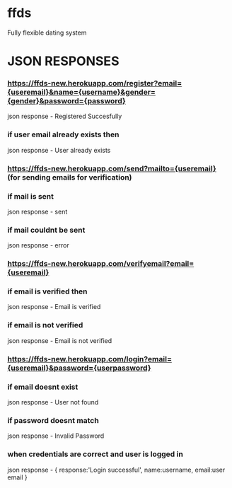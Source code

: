 # ffds
Fully flexible dating system
# JSON RESPONSES 

### https://ffds-new.herokuapp.com/register?email={useremail}&name={username}&gender={gender}&password={password}
json response - Registered Succesfully
### if user email already exists then
json response - User already exists

### https://ffds-new.herokuapp.com/send?mailto={useremail}  (for sending emails for verification)
### if mail is sent
json response - sent
### if mail couldnt be sent
json response - error

### https://ffds-new.herokuapp.com/verifyemail?email={useremail}
### if email is verified then
json response - Email is verified
### if email is not verified
json response - Email is not verified

### https://ffds-new.herokuapp.com/login?email={useremail}&password={userpassword}
### if email doesnt exist
json response - User not found
### if password doesnt match
json response - Invalid Password
### when credentials are correct and user is logged in
json response - {
                        response:'Login successful',
                        name:username,
                        email:user email
                    }
